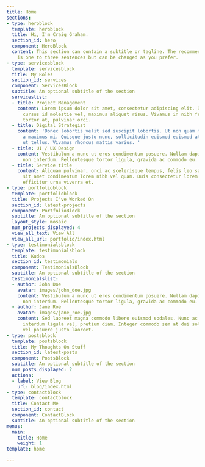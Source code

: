 ```yaml
---
title: Home
sections:
- type: heroblock
  template: heroblock
  title: Hi, I'm Craig Graham.
  section_id: hero
  component: HeroBlock
  content: This section can contain a subtitle or tagline. The recommended length
    is one to three sentences but can be changed as you prefer.
- type: servicesblock
  template: servicesblock
  title: My Roles
  section_id: services
  component: ServicesBlock
  subtitle: An optional subtitle of the section
  serviceslist:
  - title: Project Management
    content: Lorem ipsum dolor sit amet, consectetur adipiscing elit. Donec nisl ligula,
      cursus id molestie vel, maximus aliquet risus. Vivamus in nibh fringilla, fringilla
      tortor at, pulvinar orci.
  - title: Digital Strategist
    content: 'Donec lobortis velit sed suscipit lobortis. Ut non quam metus. Nullam
      a maximus mi. Quisque justo nunc, sollicitudin euismod euismod at, tincidunt
      ut tellus. Vivamus rhoncus mattis varius. '
  - title: UI / UX Design
    content: Vestibulum a nunc ut eros condimentum posuere. Nullam dapibus quis nunc
      non interdum. Pellentesque tortor ligula, gravida ac commodo eu.
  - title: Service title
    content: Aliquam pulvinar, orci ac scelerisque tempus, felis leo sagittis justo,
      sit amet condimentum lorem nibh vel quam. Duis consectetur lorem ipsum, non
      efficitur urna viverra et.
- type: portfolioblock
  template: portfolioblock
  title: Projects I've Worked On
  section_id: latest-projects
  component: PortfolioBlock
  subtitle: An optional subtitle of the section
  layout_style: mosaic
  num_projects_displayed: 4
  view_all_text: View All
  view_all_url: portfolio/index.html
- type: testimonialsblock
  template: testimonialsblock
  title: Kudos
  section_id: testimonials
  component: TestimonialsBlock
  subtitle: An optional subtitle of the section
  testimonialslist:
  - author: John Doe
    avatar: images/john_doe.jpg
    content: Vestibulum a nunc ut eros condimentum posuere. Nullam dapibus quis nunc
      non interdum. Pellentesque tortor ligula, gravida ac commodo eu.
  - author: Jane Roe
    avatar: images/jane_roe.jpg
    content: Sed laoreet magna commodo libero euismod sodales. Nunc ac libero convallis,
      interdum ligula vel, pretium diam. Integer commodo sem at dui sollicitudin,
      vel posuere justo laoreet.
- type: postsblock
  template: postsblock
  title: My Thoughts On Stuff
  section_id: latest-posts
  component: PostsBlock
  subtitle: An optional subtitle of the section
  num_posts_displayed: 2
  actions:
  - label: View Blog
    url: blog/index.html
- type: contactblock
  template: contactblock
  title: Contact Me
  section_id: contact
  component: ContactBlock
  subtitle: An optional subtitle of the section
menus:
  main:
    title: Home
    weight: 1
template: home

---
```

